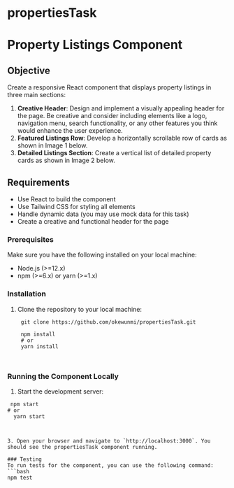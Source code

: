 # propertiesTask
# Property Listings Component

## Objective
Create a responsive React component that displays property listings in three main sections:
1. **Creative Header**: Design and implement a visually appealing header for the page. Be creative and consider including elements like a logo, navigation menu, search functionality, or any other features you think would enhance the user experience.
2. **Featured Listings Row**: Develop a horizontally scrollable row of cards as shown in Image 1 below.
3. **Detailed Listings Section**: Create a vertical list of detailed property cards as shown in Image 2 below.

## Requirements
- Use React to build the component
- Use Tailwind CSS for styling all elements
- Handle dynamic data (you may use mock data for this task)
- Create a creative and functional header for the page

### Prerequisites
Make sure you have the following installed on your local machine:
- Node.js (>=12.x)
- npm (>=6.x) or yarn (>=1.x)

### Installation
1. Clone the repository to your local machine:
   ```
    git clone https://github.com/okewunmi/propertiesTask.git

    npm install
    # or
    yarn install



### Running the Component Locally

1. Start the development server:
```
 npm start
# or
  yarn start

    
   
3. Open your browser and navigate to `http://localhost:3000`. You should see the propertiesTask component running.

### Testing
To run tests for the component, you can use the following command:
```bash
npm test
